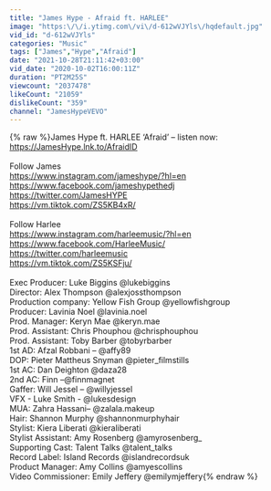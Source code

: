 ```yaml
---
title: "James Hype - Afraid ft. HARLEE"
image: "https:\/\/i.ytimg.com\/vi\/d-612wVJYls\/hqdefault.jpg"
vid_id: "d-612wVJYls"
categories: "Music"
tags: ["James","Hype","Afraid"]
date: "2021-10-28T21:11:42+03:00"
vid_date: "2020-10-02T16:00:11Z"
duration: "PT2M25S"
viewcount: "2037478"
likeCount: "21059"
dislikeCount: "359"
channel: "JamesHypeVEVO"
---
```

{% raw %}James Hype ft. HARLEE ‘Afraid’ – listen now: <a rel="nofollow" target="blank" href="https://JamesHype.lnk.to/AfraidID">https://JamesHype.lnk.to/AfraidID</a><br /> <br />Follow James<br /><a rel="nofollow" target="blank" href="https://www.instagram.com/jameshype/?hl=en">https://www.instagram.com/jameshype/?hl=en</a><br /><a rel="nofollow" target="blank" href="https://www.facebook.com/jameshypethedj">https://www.facebook.com/jameshypethedj</a><br /><a rel="nofollow" target="blank" href="https://twitter.com/JamesHYPE">https://twitter.com/JamesHYPE</a><br /><a rel="nofollow" target="blank" href="https://vm.tiktok.com/ZS5KB4xR/">https://vm.tiktok.com/ZS5KB4xR/</a><br /> <br />Follow Harlee<br /><a rel="nofollow" target="blank" href="https://www.instagram.com/harleemusic/?hl=en">https://www.instagram.com/harleemusic/?hl=en</a><br /><a rel="nofollow" target="blank" href="https://www.facebook.com/HarleeMusic/">https://www.facebook.com/HarleeMusic/</a><br /><a rel="nofollow" target="blank" href="https://twitter.com/harleemusic">https://twitter.com/harleemusic</a><br /><a rel="nofollow" target="blank" href="https://vm.tiktok.com/ZS5KSFju/">https://vm.tiktok.com/ZS5KSFju/</a><br /> <br />Exec Producer: Luke Biggins @lukebiggins<br />Director: Alex Thompson @alexjossthompson<br />Production company: Yellow Fish Group @yellowfishgroup<br />Producer: Lavinia Noel @lavinia.noel<br />Prod. Manager: Keryn Mae @keryn.mae<br />Prod. Assistant: Chris Phouphou @chrisphouphou<br />Prod. Assistant: Toby Barber @tobyrbarber<br />1st AD: Afzal Robbani – @affy89<br />DOP: Pieter Mattheus Snyman @pieter_filmstills <br />1st AC: Dan Deighton @daza28<br />2nd AC: Finn –@finnmagnet<br />Gaffer: Will Jessel – @willyjessel  <br />VFX - Luke Smith - @lukesdesign<br />MUA: Zahra Hassani– @zalala.makeup  <br />Hair: Shannon Murphy @shannonmurphyhair<br />Stylist: Kiera Liberati @kieraliberati <br />Stylist Assistant: Amy Rosenberg @amyrosenberg_<br />Supporting Cast: Talent Talks @talent_talks <br />Record Label: Island Records @islandrecordsuk<br />Product Manager: Amy Collins @amyescollins <br />Video Commissioner: Emily Jeffery @emilymjeffery{% endraw %}
